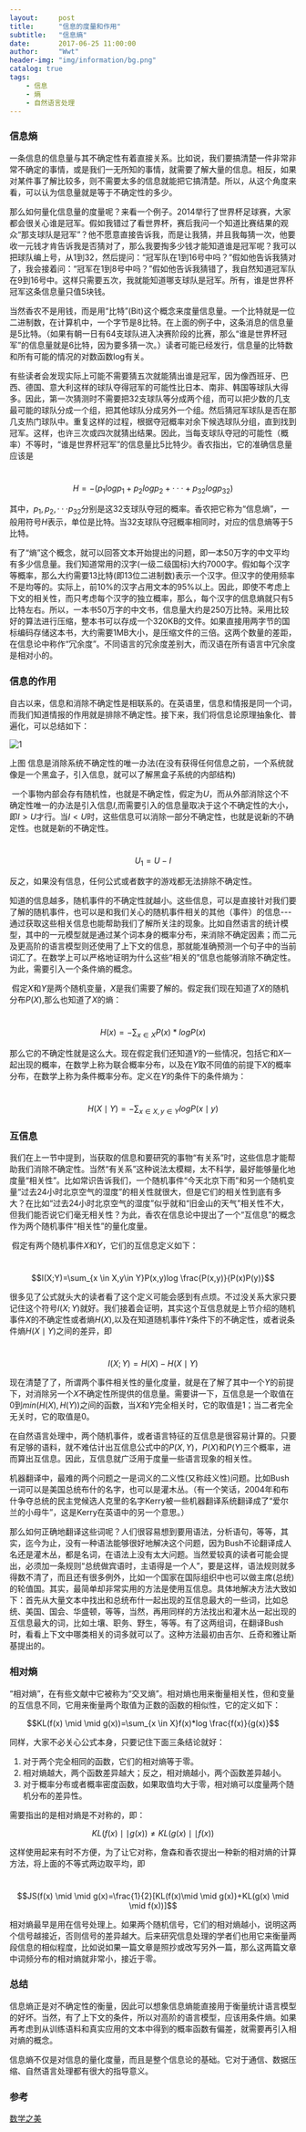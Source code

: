 ```yaml
---
layout:     post
title:      "信息的度量和作用"
subtitle:   "信息熵"
date:       2017-06-25 11:00:00
author:     "Wwt"
header-img: "img/information/bg.png"
catalog: true
tags:   
    - 信息
    - 熵
    - 自然语言处理
---
```

### 信息熵

​	一条信息的信息量与其不确定性有着直接关系。比如说，我们要搞清楚一件非常非常不确定的事情，或是我们一无所知的事情，就需要了解大量的信息。相反，如果对某件事了解比较多，则不需要太多的信息就能把它搞清楚。所以，从这个角度来看，可以认为信息量就是等于不确定性的多少。

​	那么如何量化信息量的度量呢？来看一个例子。2014举行了世界杯足球赛，大家都会很关心谁是冠军。假如我错过了看世界杯，赛后我问一个知道比赛结果的观众“那支球队是冠军”？他不愿意直接告诉我，而是让我猜，并且我每猜一次，他要收一元钱才肯告诉我是否猜对了，那么我要掏多少钱才能知道谁是冠军呢？我可以把球队编上号，从1到32，然后提问：“冠军队在1到16号中吗？”假如他告诉我猜对了，我会接着问：“冠军在1到8号中吗？”假如他告诉我猜错了，我自然知道冠军队在9到16号中。这样只需要五次，我就能知道哪支球队是冠军。所有，谁是世界杯冠军这条信息量只值5块钱。

​	当然香农不是用钱，而是用“比特”(Bit)这个概念来度量信息量。一个比特就是一位二进制数，在计算机中，一个字节是8比特。在上面的例子中，这条消息的信息量是5比特。（如果有朝一日有64支球队进入决赛阶段的比赛，那么“谁是世界杯冠军”的信息量就是6比特，因为要多猜一次。）读者可能已经发行，信息量的比特数和所有可能的情况的对数函数log有关。

​	有些读者会发现实际上可能不需要猜五次就能猜出谁是冠军，因为像西班牙、巴西、德国、意大利这样的球队夺得冠军的可能性比日本、南非、韩国等球队大得多。因此，第一次猜测时不需要把32支球队等分成两个组，而可以把少数的几支最可能的球队分成一个组，把其他球队分成另外一个组。然后猜冠军球队是否在那几支热门球队中。重复这样的过程，根据夺冠概率对余下候选球队分组，直到找到冠军。这样，也许三次或四次就猜出结果。因此，当每支球队夺冠的可能性（概率）不等时，“谁是世界杯冠军”的信息量比5比特少。香农指出，它的准确信息量应该是

​		$$H=-(p_1logp_1+p_2logp_2+···+p_{32}logp_{32})$$

其中，$p_1,p_2,···p_{32}$分别是这32支球队夺冠的概率。香农把它称为“信息熵”，一般用符号$H$表示，单位是比特。当32支球队夺冠概率相同时，对应的信息熵等于5比特。

​	有了“熵”这个概念，就可以回答文本开始提出的问题，即一本50万字的中文平均有多少信息量。我们知道常用的汉字(一级二级国标)大约7000字。假如每个汉字等概率，那么大约需要13比特(即13位二进制数)表示一个汉字。但汉字的使用频率不是均等的。实际上，前10%的汉字占用文本的95%以上。因此，即使不考虑上下文的相关性，而只考虑每个汉字的独立概率，那么，每个汉字的信息熵就只有5比特左右。所以，一本书50万字的中文书，信息量大约是250万比特。采用比较好的算法进行压缩，整本书可以存成一个320KB的文件。如果直接用两字节的国标编码存储这本书，大约需要1MB大小，是压缩文件的三倍。这两个数量的差距，在信息论中称作“冗余度”。不同语言的冗余度差别大，而汉语在所有语言中冗余度是相对小的。

### 信息的作用

​	自古以来，信息和消除不确定性是相联系的。在英语里，信息和情报是同一个词，而我们知道情报的作用就是排除不确定性。接下来，我们将信息论原理抽象化、普遍化，可以总结如下：

![1](/img/information/1.png)

上图  信息是消除系统不确定性的唯一办法(在没有获得任何信息之前，一个系统就像是一个黑盒子，引入信息，就可以了解黑盒子系统的内部结构)

​	一个事物内部会存有随机性，也就是不确定性，假定为$U$，而从外部消除这个不确定性唯一的办法是引入信息$I$,而需要引入的信息量取决于这个不确定性的大小， 即$I>U$才行。当$I<U$时，这些信息可以消除一部分不确定性，也就是说新的不确定性。也就是新的不确定性。

​	$$U_1=U-I$$

反之，如果没有信息，任何公式或者数字的游戏都无法排除不确定性。

​	知道的信息越多，随机事件的不确定性就越小。这些信息，可以是直接针对我们要了解的随机事件，也可以是和我们关心的随机事件相关的其他（事件）的信息---通过获取这些相关信息也能帮助我们了解所关注的现象。比如自然语言的统计模型，其中的一元模型就是通过某个词本身的概率分布，来消除不确定因素；而二元及更高阶的语言模型则还使用了上下文的信息，那就能准确预测一个句子中的当前词汇了。在数学上可以严格地证明为什么这些“相关的”信息也能够消除不确定性。为此，需要引入一个条件熵的概念。

​	假定$X$和$Y$是两个随机变量，$X$是我们需要了解的。假定我们现在知道了$X$的随机分布$P(X)$,那么也知道了$X$的熵：

​	$$H(x)=-\sum _{x \in X}P(x)*log P(x)$$

那么它的不确定性就是这么大。现在假定我们还知道$Y$的一些情况，包括它和$X$一起出现的概率，在数学上称为联合概率分布，以及在$Y$取不同值的前提下$X$的概率分布，在数学上称为条件概率分布。定义在$Y$的条件下的条件熵为：

​	$$H(X \mid Y)=-\sum _{x\in X,y \in Y}log P(x \mid y)$$

### 互信息

​	我们在上一节中提到，当获取的信息和要研究的事物“有关系”时，这些信息才能帮助我们消除不确定性。当然“有关系”这种说法太模糊，太不科学，最好能够量化地度量“相关性”。比如常识告诉我们，一个随机事件“今天北京下雨”和另一个随机变量“过去24小时北京空气的湿度”的相关性就很大，但是它们的相关性到底有多大？在比如“过去24小时北京空气的湿度”似乎就和“旧金山的天气”相关性不大，但我们能否说它们毫无相关性？为此，香农在信息论中提出了一个“互信息”的概念作为两个随机事件“相关性”的量化度量。

​	假定有两个随机事件$X$和$Y$，它们的互信息定义如下：

​	$$I(X;Y)=\sum_{x \in X,y\in Y}P(x,y)log \frac{P(x,y)}{P(x)P(y)}$$

​	很多见了公式就头大的读者看了这个定义可能会感到有点烦。不过没关系大家只要记住这个符号$I(X;Y)$就好。我们接着会证明，其实这个互信息就是上节介绍的随机事件$X$的不确定性或者熵$H(X)$,以及在知道随机事件$Y$条件下的不确定性，或者说条件熵$H(X\mid Y )$之间的差异，即

​	$$I(X;Y)=H(X)-H(X \mid Y)$$

现在清楚了了，所谓两个事件相关性的量化度量，就是在了解了其中一个$Y$的前提下，对消除另一个$X$不确定性所提供的信息量。需要讲一下，互信息是一个取值在0到$min(H(X),H(Y))$之间的函数，当$X$和$Y$完全相关时，它的取值是1；当二者完全无关时，它的取值是0。

​	 在自然语言处理中，两个随机事件，或者语言特征的互信息是很容易计算的。只要有足够的语料，就不难估计出互信息公式中的$P(X,Y)，P(X)$和$P(Y)$三个概率，进而算出互信息。因此，互信息就广泛用于度量一些语言现象的相关性。

​	机器翻译中，最难的两个问题之一是词义的二义性(又称歧义性)问题。比如Bush一词可以是美国总统布什的名字，也可以是灌木丛。（有一个笑话，2004年和布什争夺总统的民主党候选人克里的名字Kerry被一些机器翻译系统翻译成了“爱尔兰的小母牛”，这是Kerry在英语中的另一个意思。）

​	那么如何正确地翻译这些词呢？人们很容易想到要用语法，分析语句，等等，其实，迄今为止，没有一种语法能够很好地解决这个问题，因为Bush不论翻译成人名还是灌木丛，都是名词，在语法上没有太大问题。当然爱较真的读者可能会提出，必须加一条规则“总统做宾语时，主语得是一个人”，要是这样，语法规则就多得数不清了，而且还有很多例外，比如一个国家在国际组织中也可以做主席(总统)的轮值国。其实，最简单却非常实用的方法是使用互信息。具体地解决方法大致如下：首先从大量文本中找出和总统布什一起出现的互信息最大的一些词，比如总统、美国、国会、华盛顿，等等，当然，再用同样的方法找出和灌木丛一起出现的互信息最大的词，比如土壤、职务、野生，等等。有了这两组词，在翻译Bush时，看看上下文中哪类相关的词多就可以了。这种方法最初由吉尔、丘奇和雅让斯基提出的。

### 相对熵

​	“相对熵”，在有些文献中它被称为“交叉熵”。相对熵也用来衡量相关性，但和变量的互信息不同，它用来衡量两个取值为正数的函数的相似性，它的定义如下：

$$KL(f(x) \mid \mid g(x))=\sum_{x \in X}f(x)*log \frac{f(x)}{g(x)}$$

同样，大家不必关心公式本身，只要记住下面三条结论就好：

1. 对于两个完全相同的函数，它们的相对熵等于零。
2. 相对熵越大，两个函数差异越大；反之，相对熵越小，两个函数差异越小。
3. 对于概率分布或者概率密度函数，如果取值均大于零，相对熵可以度量两个随机分布的差异性。

需要指出的是相对熵是不对称的，即：

$$KL(f(x)\mid \mid g(x)) \neq KL(g(x)\mid \mid f(x))$$

这样使用起来有时不方便，为了让它对称，詹森和香农提出一种新的相对熵的计算方法，将上面的不等式两边取平均，即

​	$$JS(f(x) \mid \mid g(x)=\frac{1}{2}[KL(f(x)\mid \mid g(x))+KL(g(x) \mid \mid f(x))]$$

相对熵最早是用在信号处理上。如果两个随机信号，它们的相对熵越小，说明这两个信号越接近，否则信号的差异越大。后来研究信息处理的学者们也用它来衡量两段信息的相似程度，比如说如果一篇文章是照抄或改写另外一篇，那么这两篇文章中词频分布的相对熵就非常小，接近于零。

### 总结

​	信息熵正是对不确定性的衡量，因此可以想象信息熵能直接用于衡量统计语言模型的好坏。当然，有了上下文的条件，所以对高阶的语言模型，应该用条件熵。如果再考虑到从训练语料和真实应用的文本中得到的概率函数有偏差，就需要再引入相对熵的概念。

​	信息熵不仅是对信息的量化度量，而且是整个信息论的基础。它对于通信、数据压缩、自然语言处理都有很大的指导意义。

### 参考

[数学之美](吴军)